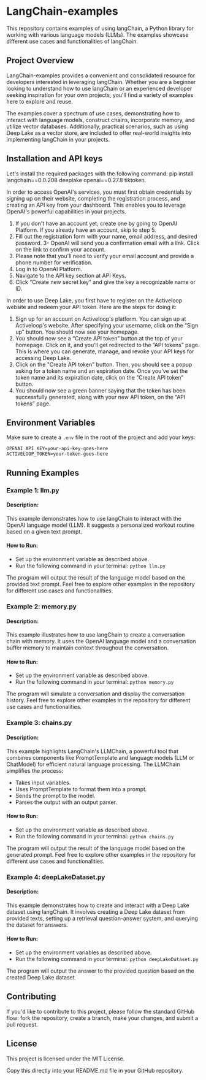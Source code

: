 # LangChain-examples

This repository contains examples of using langChain, a Python library for working with various language models (LLMs). The examples showcase different use cases and functionalities of langChain.

## Project Overview

LangChain-examples provides a convenient and consolidated resource for developers interested in leveraging langChain. Whether you are a beginner looking to understand how to use langChain or an experienced developer seeking inspiration for your own projects, you'll find a variety of examples here to explore and reuse.

The examples cover a spectrum of use cases, demonstrating how to interact with language models, construct chains, incorporate memory, and utilize vector databases. Additionally, practical scenarios, such as using Deep Lake as a vector store, are included to offer real-world insights into implementing langChain in your projects.


## Installation and API keys
Let's install the required packages with the following command: pip install langchain==0.0.208 deeplake openai==0.27.8 tiktoken.

In order to access OpenAI's services, you must first obtain credentials by signing up on their website, completing the registration process, and creating an API key from your dashboard. This enables you to leverage OpenAI's powerful capabilities in your projects.

1. If you don't have an account yet, create one by going to OpenAI Platform. If you already have an account, skip to step 5.
2. Fill out the registration form with your name, email address, and desired password.
3- OpenAI will send you a confirmation email with a link. Click on the link to confirm your account.
4. Please note that you'll need to verify your email account and provide a phone number for verification.
5. Log in to OpenAI Platform.
6. Navigate to the API key section at API Keys.
7. Click "Create new secret key" and give the key a recognizable name or ID.


In order to use Deep Lake, you first have to register on the Activeloop website and redeem your API token. Here are the steps for doing it:

1. Sign up for an account on Activeloop's platform. You can sign up at Activeloop's website. After specifying your username, click on the “Sign up” button. You should now see your homepage.
2. You should now see a “Create API token” button at the top of your homepage. Click on it, and you’ll get redirected to the “API tokens” page. This is where you can generate, manage, and revoke your API keys for accessing Deep Lake.
3. Click on the "Create API token" button. Then, you should see a popup asking for a token name and an expiration date. Once you’ve set the token name and its expiration date, click on the “Create API token” button.
4. You should now see a green banner saying that the token has been successfully generated, along with your new API token, on the “API tokens” page.


## Environment Variables

Make sure to create a `.env` file in the root of the project and add your keys:

```env
OPENAI_API_KEY=your-api-key-goes-here
ACTIVELOOP_TOKEN=your-token-goes-here
```

## Running Examples
### Example 1: llm.py
#### Description:
This example demonstrates how to use langChain to interact with the OpenAI language model (LLM). It suggests a personalized workout routine based on a given text prompt.

#### How to Run:
- Set up the environment variable as described above.
- Run the following command in your terminal:
```python llm.py```

The program will output the result of the language model based on the provided text prompt.
Feel free to explore other examples in the repository for different use cases and functionalities.

### Example 2: memory.py
#### Description:
This example illustrates how to use langChain to create a conversation chain with memory. It uses the OpenAI language model and a conversation buffer memory to maintain context throughout the conversation.

#### How to Run:
- Set up the environment variable as described above.
- Run the following command in your terminal:
```python memory.py```

The program will simulate a conversation and display the conversation history.
Feel free to explore other examples in the repository for different use cases and functionalities.


### Example 3: chains.py
#### Description:
This example highlights LangChain's LLMChain, a powerful tool that combines components like PromptTemplate and language models (LLM or ChatModel) for efficient natural language processing. The LLMChain simplifies the process:
- Takes input variables.
- Uses PromptTemplate to format them into a prompt.
- Sends the prompt to the model.
- Parses the output with an output parser.

#### How to Run:
- Set up the environment variable as described above.
- Run the following command in your terminal:
```python chains.py```

The program will output the result of the language model based on the generated prompt.
Feel free to explore other examples in the repository for different use cases and functionalities.


### Example 4: deepLakeDataset.py
#### Description:
This example demonstrates how to create and interact with a Deep Lake dataset using langChain. It involves creating a Deep Lake dataset from provided texts, setting up a retrieval question-answer system, and querying the dataset for answers.

#### How to Run:
- Set up the environment variables as described above.
- Run the following command in your terminal:
```python deepLakeDataset.py```

The program will output the answer to the provided question based on the created Deep Lake dataset.


## Contributing
If you'd like to contribute to this project, please follow the standard GitHub flow: fork the repository, create a branch, make your changes, and submit a pull request.

## License
This project is licensed under the MIT License.

Copy this directly into your README.md file in your GitHub repository.